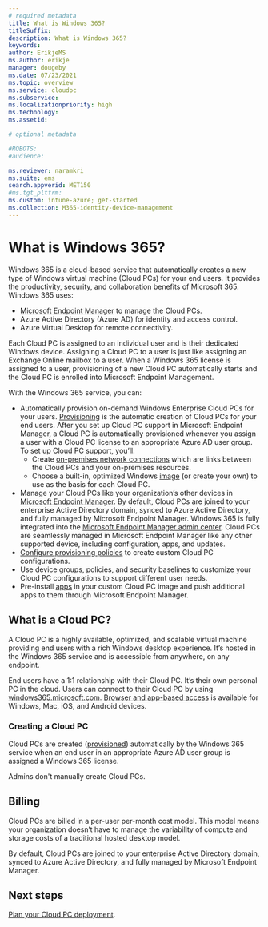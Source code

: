 ```yaml
---
# required metadata
title: What is Windows 365?
titleSuffix:
description: What is Windows 365?
keywords:
author: ErikjeMS  
ms.author: erikje
manager: dougeby
ms.date: 07/23/2021
ms.topic: overview
ms.service: cloudpc
ms.subservice:
ms.localizationpriority: high
ms.technology:
ms.assetid: 

# optional metadata

#ROBOTS:
#audience:

ms.reviewer: naramkri
ms.suite: ems
search.appverid: MET150
#ms.tgt_pltfrm:
ms.custom: intune-azure; get-started
ms.collection: M365-identity-device-management
---
```


# What is Windows 365?

Windows 365 is a cloud-based service that automatically creates a new type of Windows virtual machine (Cloud PCs) for your end users. It provides the productivity, security, and collaboration benefits of Microsoft 365. Windows 365 uses:

- [Microsoft Endpoint Manager](/mem/) to manage the Cloud PCs.
- Azure Active Directory (Azure AD) for identity and access control.
- Azure Virtual Desktop for remote connectivity.

Each Cloud PC is assigned to an individual user and is their dedicated Windows device. Assigning a Cloud PC to a user is just like assigning an Exchange Online mailbox to a user. When a Windows 365 license is assigned to a user, provisioning of a new Cloud PC automatically starts and the Cloud PC is enrolled into Microsoft Endpoint Management.

With the Windows 365 service, you can:

- Automatically provision on-demand Windows Enterprise Cloud PCs for your users. [Provisioning](provisioning.md) is the automatic creation of Cloud PCs for your end users. After you set up Cloud PC support in Microsoft Endpoint Manager, a Cloud PC is automatically provisioned whenever you assign a user with a Cloud PC license to an appropriate Azure AD user group. To set up Cloud PC support, you’ll:
  - Create [on-premises network connections](on-premises-network-connections.md) which are links between the Cloud PCs and your on-premises resources.
  - Choose a built-in, optimized Windows [image](device-images.md) (or create your own) to use as the basis for each Cloud PC.
- Manage your Cloud PCs like your organization’s other devices in [Microsoft Endpoint Manager](/intune/). By default, Cloud PCs are joined to your enterprise Active Directory domain, synced to Azure Active Directory, and fully managed by Microsoft Endpoint Manager. Windows 365 is fully integrated into the [Microsoft Endpoint Manager admin center](https://go.microsoft.com/fwlink/?linkid=2109431). Cloud PCs are seamlessly managed in Microsoft Endpoint Manager like any other supported device, including configuration, apps, and updates.
- [Configure provisioning policies](create-provisioning-policy.md) to create custom Cloud PC configurations.
- Use device groups, policies, and security baselines to customize your Cloud PC configurations to support different user needs.
- Pre-install [apps](app-overview.md) in your custom Cloud PC image and push additional apps to them through Microsoft Endpoint Manager.

## What is a Cloud PC?

A Cloud PC is a highly available, optimized, and scalable virtual machine providing end users with a rich Windows desktop experience. It’s hosted in the Windows 365 service and is accessible from anywhere, on any endpoint.

End users have a 1:1 relationship with their Cloud PC. It’s their own personal PC in the cloud. Users can connect to their Cloud PC by using [windows365.microsoft.com](https://windows365.microsoft.com/). [Browser and app-based access](end-user-access-cloud-pc.md) is available for Windows, Mac, iOS, and Android devices.

### Creating a Cloud PC

Cloud PCs are created ([provisioned](provisioning.md)) automatically by the Windows 365 service when an end user in an appropriate Azure AD user group is assigned a Windows 365 license.

Admins don't manually create Cloud PCs.

## Billing

Cloud PCs are billed in a per-user per-month cost model. This model means your organization doesn’t have to manage the variability of compute and storage costs of a traditional hosted desktop model.

By default, Cloud PCs are joined to your enterprise Active Directory domain, synced to Azure Active Directory, and fully managed by Microsoft Endpoint Manager.

<!-- ########################## -->
## Next steps

[Plan your Cloud PC deployment](planning-guide.md).
